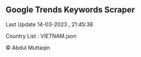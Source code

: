 

## Google Trends Keywords Scraper 
 
Last Update 14-03-2023 , 21:45:38

Country List :
VIETNAM.json



© Abdul Muttaqin 
